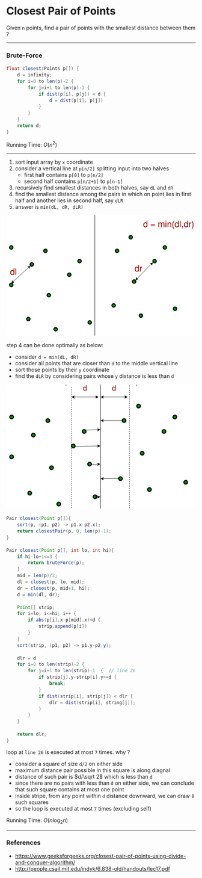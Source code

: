 # Closest Pair of Points

Given `n` points, find a pair of points with the smallest distance between them ?

---

### Brute-Force

~~~java
float closest(Points p[]) {
	d = infinity;
	for i=0 to len(p)-2 {
		for j=i+1 to len(p)-1 {
			if dist(p[i], p[j]) < d {
				d = dist(p[i], p[j])
			}
		}
	}
	return d;
}
~~~

Running Time: $O(n^2)$

---

1. sort input array by `x` coordinate
2. consider a vertical line at `p[n/2]` splitting input into two halves
    - first half contains `p[0]` to `p[n/2]`
    - second half contains `p[n/2+1]` to `p[n-1]`
3. recursively find smallest distances in both halves, say `dL` and `dR`
4. find the smallest distance among the pairs in which on point lies in first half and another lies in second half, say `dLR`
5. answer is `min(dL, dR, dLR)`

![closest_pair1](files/closest_pair1.png)

step 4 can be done optimally as below:
- consider `d = min(dL, dR)`
- consider all points that are closer than `d` to the middle vertical line
- sort those points by their `y` coordinate
- find the `dLR` by considering pairs whose `y` distance is less than `d`

![closest_pair2](files/closest_pair2.png)

~~~java
Pair closest(Point p[]){
	sort(p, (p1, p2) -> p1.x-p2.x);
	return closestPair(p, 0, len(p)-1);
}

Pair closest(Point p[], int lo, int hi){
	if hi-lo+1<=3 {
		return bruteForce(p);
	}
	mid = len(p)/2;
	dl = closest(p, lo, mid);
	dr = closest(p, mid+1, hi);
	d = min(dl, dr);
	
	Point[] strip;
	for i=lo; i<=hi; i++ {
		if abs(p[i].x-p[mid].x)<d {
			strip.append(p[i])
		}
	}
	sort(strip, (p1, p2) -> p1.y-p2.y);
	
	dlr = d
	for i=0 to len(strip)-2 {
		for j=i+1 to len(strip)-1  {  // line 26
			if strip[j].y-strip[i].y>=d {
				break;
			}
			if dist(strip[i], strip[j]) < dlr {
				dlr = dist(strip[i], string[j]);
			}
		}
	}
	
	return dlr;
}
~~~

loop at `line 26` is executed at most `7` times. why ?

* consider a square of size `d/2` on either side
* maximum distance pair possible in this square is along diagnal
* distance of such pair is $d/\sqrt 2$ which is less than `d`
* since there are no pairs with less than `d` on either side, we can conclude that such square contains at most one point
* inside stripe, from any point within `d` distance downward, we can draw `8` such squares
* so the loop is executed at most `7` times (excluding self)

Running Time: $O(n \log_2 n)$

---

### References

* <https://www.geeksforgeeks.org/closest-pair-of-points-using-divide-and-conquer-algorithm/>
* <http://people.csail.mit.edu/indyk/6.838-old/handouts/lec17.pdf>
